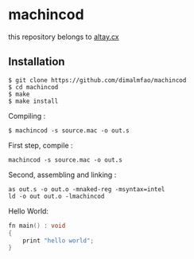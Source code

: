# machincod
this repository belongs to [altay.cx](http://altay.cx/)

## Installation
```
$ git clone https://github.com/dimalmfao/machincod
$ cd machincod
$ make
$ make install
```

Compiling :
```
$ machincod -s source.mac -o out.s
```

First step, compile :
```
machincod -s source.mac -o out.s
```
Second, assembling and linking : 
```
as out.s -o out.o -mnaked-reg -msyntax=intel
ld -o out out.o -lmachincod 
```

Hello World:
```c
fn main() : void
{
    print "hello world";
}
```
